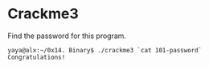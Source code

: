 # Crackme3

Find the password for this program.

```
yaya@alx:~/0x14. Binary$ ./crackme3 `cat 101-password`
Congratulations! 
```
